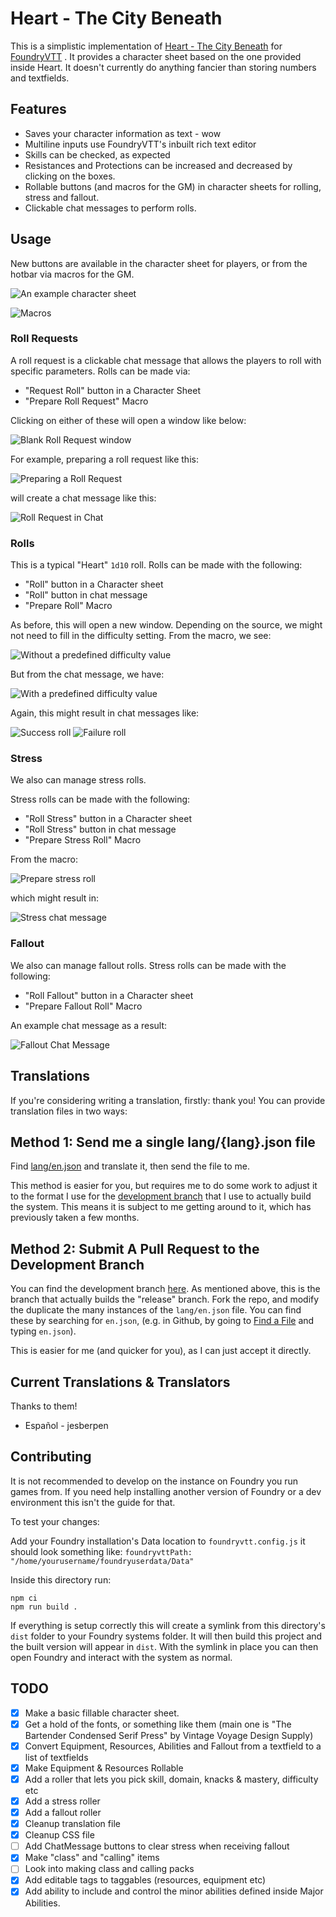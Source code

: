 # Heart - The City Beneath

This is a simplistic implementation of [Heart - The City Beneath](https://rowanrookanddecard.com/product/heart-the-city-beneath-rpg/) for [FoundryVTT](https://foundryvtt.com/) . It provides a character sheet based on the one provided inside Heart. It doesn't currently do anything fancier than storing numbers and textfields.
## Features

* Saves your character information as text - wow
* Multiline inputs use FoundryVTT's inbuilt rich text editor
* Skills can be checked, as expected
* Resistances and Protections can be increased and decreased by clicking on the boxes.
* Rollable buttons (and macros for the GM) in character sheets for rolling, stress and fallout.
* Clickable chat messages to perform rolls.

## Usage

New buttons are available in the character sheet for players, or from the hotbar via macros for the GM.


![An example character sheet](https://i.imgur.com/8paJrcO.png)

![Macros](https://i.imgur.com/wlnKvE4.png)

### Roll Requests

A roll request is a clickable chat message that allows the players to roll with specific parameters. Rolls can be made via: 
* "Request Roll" button in a Character Sheet
* "Prepare Roll Request" Macro

Clicking on either of these will open a window like below:

![Blank Roll Request window](https://i.imgur.com/PkjB1Le.png)
 
For example, preparing a roll request like this:

![Preparing a Roll Request](https://i.imgur.com/BwGaaIb.png)

will create a chat message like this:

![Roll Request in Chat](https://i.imgur.com/nC3Sur9.png)

### Rolls

This is a typical "Heart" `1d10` roll. Rolls can be made with the following: 
* "Roll" button in a Character sheet
* "Roll" button in chat message
* "Prepare Roll" Macro

As before, this will open a new window. Depending on the source, we might not need to fill in the difficulty setting. From the macro, we see:

![Without a predefined difficulty value](https://i.imgur.com/g7YBPQd.png)

But from the chat message, we have:

![With a predefined difficulty value](https://i.imgur.com/lFaXD5M.png)

Again, this might result in chat messages like:

![Success roll](https://i.imgur.com/cGZjSqZ.png)
![Failure roll](https://i.imgur.com/dwtGFPA.png)

### Stress

We also can manage stress rolls.

Stress rolls can be made with the following: 
* "Roll Stress" button in a Character sheet
* "Roll Stress" button in chat message
* "Prepare Stress Roll" Macro

From the macro:

![Prepare stress roll](https://i.imgur.com/0NzCkBf.png)

which might result in:

![Stress chat message](https://i.imgur.com/ZZ1rZhJ.png)

### Fallout

We also can manage fallout rolls. Stress rolls can be made with the following: 
* "Roll Fallout" button in a Character sheet
* "Prepare Fallout Roll" Macro

An example chat message as a result:

![Fallout Chat Message](https://i.imgur.com/DsW0Xvz.png)

## Translations

If you're considering writing a translation, firstly: thank you! You can provide translation files in two ways:

## Method 1: Send me a single lang/{lang}.json file

Find [lang/en.json](https://github.com/hitcherland/FoundryVTT-Heart/blob/release/lang/en.json) and translate it, then send the file to me.

This method is easier for you, but requires me to do some work to adjust it to the format I use for the [development branch](https://github.com/hitcherland/FoundryVTT-Heart/tree/development) that I use to actually build the system. This means it is subject to me getting around to it, which has previously taken a few months.

## Method 2: Submit A Pull Request to the Development Branch

You can find the development branch [here](https://github.com/hitcherland/FoundryVTT-Heart/tree/development). As mentioned above, this is the branch that actually builds the "release" branch. Fork the repo, and modify the duplicate the many instances of the `lang/en.json` file. You can find these by searching for `en.json`, (e.g. in Github, by going to [Find a File](https://github.com/hitcherland/FoundryVTT-Heart/find/development) and typing `en.json`).

This is easier for me (and quicker for you), as I can just accept it directly.

## Current Translations & Translators
Thanks to them!

* Español - jesberpen


## Contributing
It is not recommended to develop on the instance on Foundry you run games from. If you need help installing another version of Foundry or a dev environment this isn't the guide for that.

To test your changes:

Add your Foundry installation's Data location to `foundryvtt.config.js` it should look something like:
`foundryvttPath: "/home/yourusername/foundryuserdata/Data"` 

Inside this directory run:
```shell
npm ci
npm run build .
```

If everything is setup correctly this will create a symlink from this directory's `dist` folder to your Foundry systems folder. It will then build this project and the built version will appear in `dist`. With the symlink in place you can then open Foundry and interact with the system as normal. 


## TODO

- [x] Make a basic fillable character sheet.
- [x] Get a hold of the fonts, or something like them (main one is "The Bartender Condensed Serif Press" by Vintage Voyage Design Supply)
- [x] Convert Equipment, Resources, Abilities and Fallout from a textfield to a list of textfields
- [x] Make Equipment & Resources Rollable
- [x] Add a roller that lets you pick skill, domain, knacks & mastery, difficulty etc
- [x] Add a stress roller
- [x] Add a fallout roller
- [x] Cleanup translation file
- [x] Cleanup CSS file
- [ ] Add ChatMessage buttons to clear stress when receiving fallout
- [x] Make "class" and "calling" items
- [ ] Look into making class and calling packs
- [x] Add editable tags to taggables (resources, equipment etc)
- [x] Add ability to include and control the minor abilities defined inside Major Abilities.
